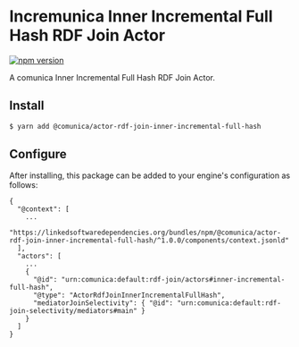 # Incremunica Inner Incremental Full Hash RDF Join Actor

[![npm version](https://badge.fury.io/js/@incremunica%2Factor-rdf-join-inner-incremental-full-hash.svg)](https://badge.fury.io/js/@incremunica%2Factor-rdf-join-inner-incremental-full-hash)

A comunica Inner Incremental Full Hash RDF Join Actor.

## Install

```bash
$ yarn add @comunica/actor-rdf-join-inner-incremental-full-hash
```

## Configure

After installing, this package can be added to your engine's configuration as follows:
```text
{
  "@context": [
    ...
    "https://linkedsoftwaredependencies.org/bundles/npm/@comunica/actor-rdf-join-inner-incremental-full-hash/^1.0.0/components/context.jsonld"  
  ],
  "actors": [
    ...
    {
      "@id": "urn:comunica:default:rdf-join/actors#inner-incremental-full-hash",
      "@type": "ActorRdfJoinInnerIncrementalFullHash",
      "mediatorJoinSelectivity": { "@id": "urn:comunica:default:rdf-join-selectivity/mediators#main" }
    }
  ]
}
```
